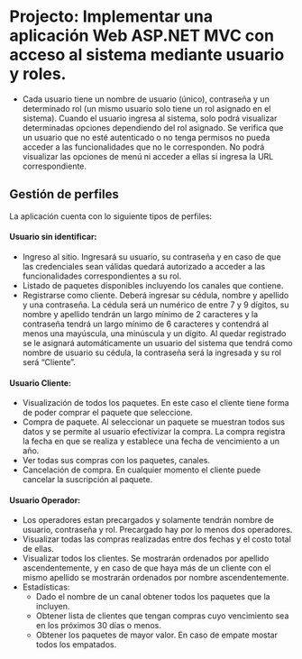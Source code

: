# Projecto: Implementar una aplicación Web ASP.NET MVC con acceso al sistema mediante usuario y roles.

* Cada usuario tiene un nombre de usuario (único), contraseña y un determinado rol (un mismo usuario solo tiene un rol asignado en el sistema). Cuando el usuario ingresa al sistema, solo podrá visualizar determinadas opciones dependiendo del rol asignado. Se verifica que un usuario que no esté autenticado o no tenga permisos no pueda acceder a las funcionalidades que no le corresponden. No podrá visualizar las opciones de menú ni acceder a ellas si ingresa la URL correspondiente.

## Gestión de perfiles 
La aplicación cuenta con lo siguiente tipos de perfiles:
#### Usuario sin identificar:
- Ingreso al sitio.
Ingresará su usuario, su contraseña y en caso de que las credenciales sean válidas quedará autorizado a acceder a las funcionalidades correspondientes a su rol.
- Listado de paquetes disponibles incluyendo los canales que contiene.
- Registrarse como cliente.
Deberá ingresar su cédula, nombre y apellido y una contraseña.
La cédula será un numérico de entre 7 y 9 dígitos, su nombre y apellido tendrán un largo mínimo de 2 caracteres y la contraseña tendrá un largo mínimo de 6 caracteres y contendrá al menos una mayúscula, una minúscula y un dígito. Al quedar registrado se le asignará automáticamente un usuario del sistema que tendrá como nombre de usuario su cédula, la contraseña será la ingresada y su rol será “Cliente”.

#### Usuario Cliente:
- Visualización de todos los paquetes.
En este caso el cliente tiene forma de poder comprar el paquete que seleccione.
- Compra de paquete.
Al seleccionar un paquete se muestran todos sus datos y se permite al usuario efectivizar la compra. La compra registra la fecha en que se realiza y establece una fecha de vencimiento a un año.
- Ver todas sus compras con los paquetes, canales.
- Cancelación de compra.
En cualquier momento el cliente puede cancelar la suscripción al paquete.

#### Usuario Operador:
- Los operadores estan precargados y solamente tendrán nombre de usuario, contraseña y rol. Precargado hay por lo menos dos operadores.
- Visualizar todas las compras realizadas entre dos fechas y el costo total de ellas.
- Visualizar todos los clientes. Se mostrarán ordenados por apellido ascendentemente, y en caso de que haya más de un cliente con el mismo apellido se mostrarán ordenados por nombre ascendentemente.
- Estadísticas:
    - Dado el nombre de un canal obtener todos los paquetes que la incluyen.
    - Obtener lista de clientes que tengan compras cuyo vencimiento sea en los próximos 30 días o menos.
    - Obtener los paquetes de mayor valor. En caso de empate mostar todos los empatados.
